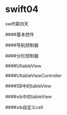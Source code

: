 # swift04
swift第四天

####基本控件

####导航控制器

####分栏控制器

####UItableView

####UItableViewController

####SB中的tableView

####xib中的tableView

####xib自定义cell